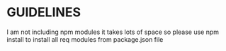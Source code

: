 # GUIDELINES
I am not including npm modules it takes lots of space so please use npm install to install all req modules from package.json file
